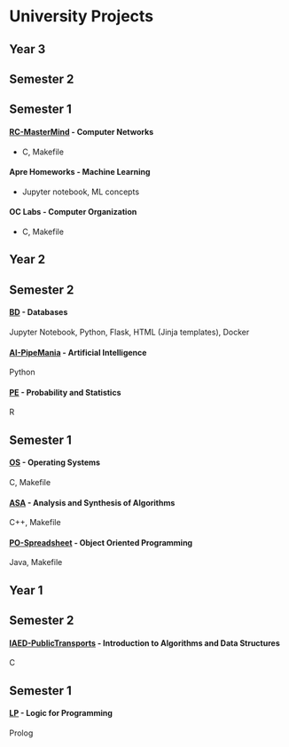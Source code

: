 # University Projects

## Year 3

## Semester 2

## Semester 1
#### [RC-MasterMind](https://github.com/VascoConceicao/RC-MasterMind) - Computer Networks
- C, Makefile


#### Apre Homeworks - Machine Learning
- Jupyter notebook, ML concepts

  
#### OC Labs - Computer Organization
- C, Makefile


## Year 2
## Semester 2
#### [BD](https://github.com/VascoConceicao/BD) - Databases
Jupyter Notebook, Python, Flask, HTML (Jinja templates), Docker


#### [AI-PipeMania](https://github.com/VascoConceicao/AI-PipeMania) - Artificial Intelligence
Python


#### [PE](https://github.com/VascoConceicao/PE) - Probability and Statistics
R


## Semester 1
#### [OS](https://github.com/VascoConceicao/OS) - Operating Systems
C, Makefile


#### [ASA](https://github.com/VascoConceicao/ASA) - Analysis and Synthesis of Algorithms
C++, Makefile


#### [PO-Spreadsheet](https://github.com/VascoConceicao/PO-Spreadsheet) - Object Oriented Programming
Java, Makefile


## Year 1
## Semester 2
#### [IAED-PublicTransports](https://github.com/VascoConceicao/IAED-PublicTransports) - Introduction to Algorithms and Data Structures
C


## Semester 1
#### [LP](https://github.com/VascoConceicao/LP) - Logic for Programming
Prolog

